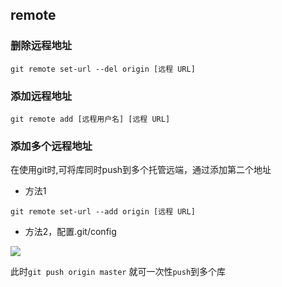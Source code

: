 <!--
 * @Description: 
 * @Version: 1.0
 * @Author: DaLao
 * @Email: dalao_li@163.com
 * @Date: 2022-01-13 12:57:16
 * @LastEditors: DaLao
 * @LastEditTime: 2022-01-14 08:29:32
-->

## remote

### 删除远程地址

`git remote set-url --del origin [远程 URL]`


### 添加远程地址


`git remote add [远程用户名] [远程 URL]`

### 添加多个远程地址

在使用git时,可将库同时push到多个托管远端，通过添加第二个地址

- 方法1
  
`git remote set-url --add origin [远程 URL]`

- 方法2，配置.git/config

![](https://cdn.hurra.ltd/img/20211214220953.png) 

此时`git push origin master` 就可一次性`push`到多个库